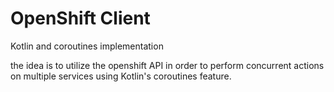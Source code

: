 # OpenShift Client
Kotlin and coroutines implementation

the idea is to utilize the openshift API in order to perform concurrent actions on multiple services using Kotlin's coroutines feature. 